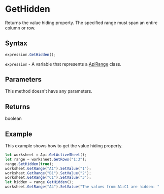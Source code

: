 # GetHidden

Returns the value hiding property. The specified range must span an entire column or row.

## Syntax

```javascript
expression.GetHidden();
```

`expression` - A variable that represents a [ApiRange](../ApiRange.md) class.

## Parameters

This method doesn't have any parameters.

## Returns

boolean

## Example

This example shows how to get the value hiding property.

```javascript editor-
let worksheet = Api.GetActiveSheet();
let range = worksheet.GetRows("1:3");
range.SetHidden(true);
worksheet.GetRange("A1").SetValue("1");
worksheet.GetRange("B1").SetValue("2");
worksheet.GetRange("C1").SetValue("3");
let hidden = range.GetHidden();
worksheet.GetRange("A4").SetValue("The values from A1:C1 are hidden: " + hidden);
```
